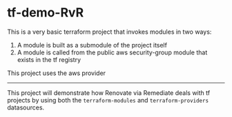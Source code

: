 # tf-demo-RvR

This is a very basic terraform project that invokes modules in two ways:

1. A module is built as a submodule of the project itself
2. A module is called from the public aws security-group module that exists in the tf registry

This project uses the aws provider


----

This project will demonstrate how Renovate via Remediate deals with tf projects by using both the `terraform-modules` and `terraform-providers` datasources.